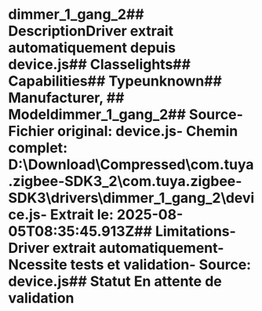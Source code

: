# dimmer_1_gang_2##  DescriptionDriver extrait automatiquement depuis device.js##  Classelights##  Capabilities##  Typeunknown##  Manufacturer, ##  Modeldimmer_1_gang_2##  Source- **Fichier original**: device.js- **Chemin complet**: D:\Download\Compressed\com.tuya.zigbee-SDK3_2\com.tuya.zigbee-SDK3\drivers\dimmer_1_gang_2\device.js- **Extrait le**: 2025-08-05T08:35:45.913Z##  Limitations- Driver extrait automatiquement- Ncessite tests et validation- Source: device.js##  Statut En attente de validation